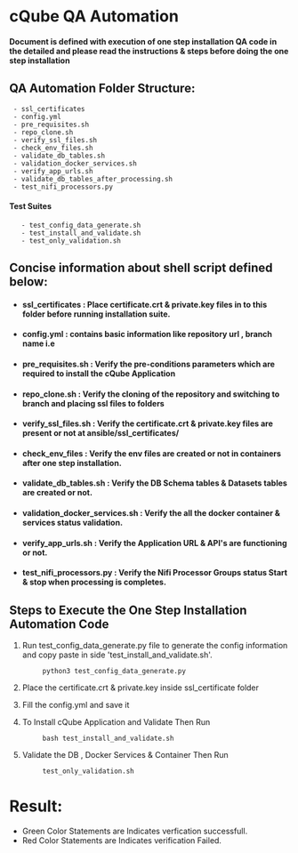 # cQube QA Automation
<h4>Document is defined with execution of one step installation QA code in the detailed and please read the instructions & steps before doing the one step installation</h4>


## QA Automation Folder Structure: 
``` 
 - ssl_certificates
 - config.yml 
 - pre_requisites.sh
 - repo_clone.sh
 - verify_ssl_files.sh
 - check_env_files.sh
 - validate_db_tables.sh
 - validation_docker_services.sh
 - verify_app_urls.sh
 - validate_db_tables_after_processing.sh
 - test_nifi_processors.py
```
<h4><font='carimal'> Test Suites </h4>

```
   - test_config_data_generate.sh 
   - test_install_and_validate.sh
   - test_only_validation.sh
```


## Concise information about shell script defined below:

* <h4>ssl_certificates : Place certificate.crt & private.key files in to this folder before running installation suite.</h4>
* <h4>config.yml : contains basic information like repository url , branch name i.e </h4>
* <h4>pre_requisites.sh : Verify the pre-conditions parameters which are required to install the cQube Application</h4>
* <h4>repo_clone.sh : Verify the cloning of the repository and switching to branch and placing ssl files to folders </h4> 
* <h4>verify_ssl_files.sh : Verify the certificate.crt & private.key files are present or not at ansible/ssl_certificates/</h4>
* <h4>check_env_files : Verify the env files are created or not in containers after one step installation.</h4>
* <h4>validate_db_tables.sh : Verify the DB Schema tables & Datasets tables are created or not.</h4>
* <h4>validation_docker_services.sh : Verify the all the docker container & services status validation.</h4>
* <h4>verify_app_urls.sh : Verify the Application URL & API's are functioning or not.</h4>
* <h4>test_nifi_processors.py : Verify the Nifi Processor Groups status Start & stop when processing is completes.</h5>


## Steps to Execute the One Step Installation Automation Code

1. Run test_config_data_generate.py file to generate the config information and copy paste in side 'test_install_and_validate.sh'.

            python3 test_config_data_generate.py 

2. Place the certificate.crt & private.key inside ssl_certificate folder
3. Fill the config.yml and save it 
4. To Install cQube Application and Validate Then Run 

            bash test_install_and_validate.sh
                
5. Validate the DB , Docker Services & Container Then Run 
             
            test_only_validation.sh


# <h1> Result:
- Green Color Statements are Indicates verfication successfull.
- Red Color Statements are Indicates verification Failed. 








